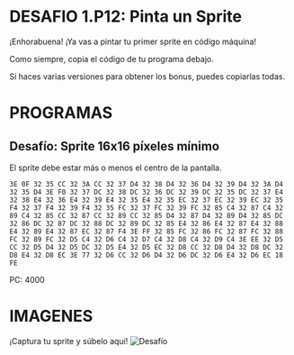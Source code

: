 # DESAFIO 1.P12: Pinta un Sprite

¡Enhorabuena! ¡Ya vas a pintar tu primer sprite en código máquina!

Como siempre, copia el código de tu programa debajo. 

Si haces varias versiones para obtener los bonus, puedes copiarlas todas.

# PROGRAMAS

## Desafío: Sprite 16x16 píxeles mínimo
El sprite debe estar más o menos el centro de la pantalla.
```
3E 0F 32 35 CC 32 3A CC 32 37 D4 32 38 D4 32 36 D4 32 39 D4 32 3A D4 32 35 D4 3E F0 32 37 DC 32 38 DC 32 36 DC 32 39 DC 32 35 DC 32 37 E4 32 38 E4 32 36 E4 32 39 E4 32 35 E4 32 35 EC 32 37 EC 32 39 EC 32 35 F4 32 37 F4 32 39 F4 32 35 FC 32 37 FC 32 39 FC 32 85 C4 32 87 C4 32 89 C4 32 85 CC 32 87 CC 32 89 CC 32 85 D4 32 87 D4 32 89 D4 32 85 DC 32 86 DC 32 87 DC 32 88 DC 32 89 DC 32 85 E4 32 86 E4 32 87 E4 32 88 E4 32 89 E4 32 87 EC 32 87 F4 3E FF 32 85 FC 32 86 FC 32 87 FC 32 88 FC 32 89 FC 32 D5 C4 32 D6 C4 32 D7 C4 32 D8 C4 32 D9 C4 3E EE 32 D5 CC 32 D5 D4 32 D5 DC 32 D5 E4 32 D5 EC 32 D8 CC 32 D8 D4 32 D8 DC 32 D8 E4 32 D8 EC 3E 77 32 D6 CC 32 D6 D4 32 D6 DC 32 D6 E4 32 D6 EC 18 FE
```
PC: 4000

# IMAGENES
¡Captura tu sprite y súbelo aquí!
![Desafío](/tusprite.png)
